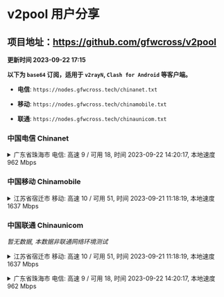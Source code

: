 # v2pool 用户分享
## 项目地址：<https://github.com/gfwcross/v2pool>
**更新时间 2023-09-22 17:15**


**以下为 `base64` 订阅，适用于 `v2rayN`, `Clash for Android` 等客户端。**

- **电信**: `https://nodes.gfwcross.tech/chinanet.txt`

- **移动**: `https://nodes.gfwcross.tech/chinamobile.txt`

- **联通**: `https://nodes.gfwcross.tech/chinaunicom.txt`


### 中国电信 Chinanet
<details><summary>广东省珠海市 电信: 高速 9 / 可用 18, 时间 2023-09-22 14:20:17, 本地速度 962 Mbps</summary><p>可用节点订阅：https://transfer.sh/F1JleagirL/running.txt<br>高速节点订阅：https://transfer.sh/mXDj4kQ05t/good.txt<br>低延迟节点订阅：https://transfer.sh/Ey5k0cRYt1/low_delay.txt</p></details>
<p></p>

### 中国移动 Chinamobile
<details><summary>江苏省宿迁市 移动: 高速 10 / 可用 51, 时间 2023-09-21 11:18:19, 本地速度 1637 Mbps</summary><p>可用节点订阅：https://transfer.sh/SHngB7AzWk/running.txt<br>高速节点订阅：https://transfer.sh/QQswOJslo9/good.txt<br>低延迟节点订阅：https://transfer.sh/KCxbjyhDWN/low_delay.txt</p></details>
<p></p>

### 中国联通 Chinaunicom
<i>暂无数据, 本数据非联通网络环境测试</i>
<details><summary>江苏省宿迁市 移动: 高速 10 / 可用 51, 时间 2023-09-21 11:18:19, 本地速度 1637 Mbps</summary><p>可用节点订阅：https://transfer.sh/SHngB7AzWk/running.txt<br>高速节点订阅：https://transfer.sh/QQswOJslo9/good.txt<br>低延迟节点订阅：https://transfer.sh/KCxbjyhDWN/low_delay.txt</p></details>
<p></p><details><summary>广东省珠海市 电信: 高速 9 / 可用 18, 时间 2023-09-22 14:20:17, 本地速度 962 Mbps</summary><p>可用节点订阅：https://transfer.sh/F1JleagirL/running.txt<br>高速节点订阅：https://transfer.sh/mXDj4kQ05t/good.txt<br>低延迟节点订阅：https://transfer.sh/Ey5k0cRYt1/low_delay.txt</p></details>
<p></p>